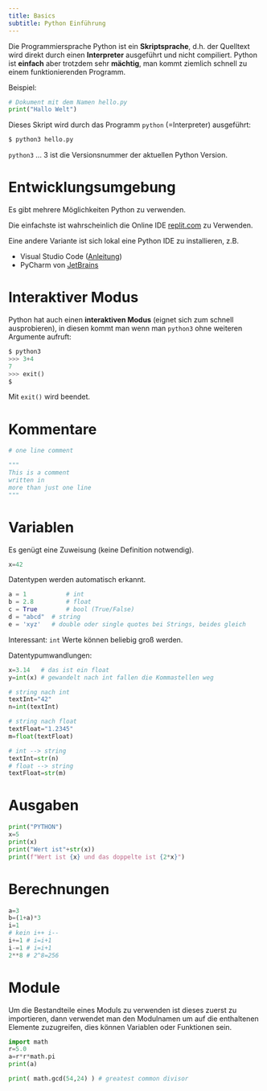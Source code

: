```yaml
---
title: Basics
subtitle: Python Einführung
---
```


Die Programmiersprache Python ist ein **Skriptsprache**, d.h. der Quelltext wird direkt durch einen **Interpreter** ausgeführt und nicht compiliert. Python ist **einfach** aber trotzdem sehr **mächtig**, man kommt ziemlich schnell zu einem funktionierenden Programm.

Beispiel:

```python
# Dokument mit dem Namen hello.py
print("Hallo Welt")
```

Dieses Skript wird durch das Programm `python` (=Interpreter) ausgeführt:

```bash
$ python3 hello.py
```

`python3` ... 3 ist die Versionsnummer der aktuellen Python Version.



# Entwicklungsumgebung

Es gibt mehrere Möglichkeiten Python zu verwenden.

Die einfachste ist wahrscheinlich die Online IDE [replit.com](https://replit.com/) zu Verwenden.

Eine andere Variante ist sich lokal eine Python IDE zu installieren, z.B.

- Visual Studio Code ([Anleitung](https://code.visualstudio.com/docs/python/python-tutorial))
- PyCharm von [JetBrains](https://www.jetbrains.com)



# Interaktiver Modus

Python hat auch einen **interaktiven Modus** (eignet sich zum schnell ausprobieren), in diesen kommt man wenn man `python3` ohne weiteren Argumente aufruft:



```python
$ python3
>>> 3+4
7
>>> exit()
$
```

Mit `exit()` wird beendet.



# Kommentare

```python
# one line comment

"""
This is a comment
written in 
more than just one line
"""
```



# Variablen

Es genügt eine Zuweisung (keine Definition notwendig).

```python
x=42
```

Datentypen werden automatisch erkannt.

```python
a = 1    		# int
b = 2.8  		# float
c = True 		# bool (True/False)
d = "abcd" 	# string
e = 'xyz'   # double oder single quotes bei Strings, beides gleich
```

Interessant: `int` Werte können beliebig groß werden.

Datentypumwandlungen:

```python
x=3.14   # das ist ein float
y=int(x) # gewandelt nach int fallen die Kommastellen weg
```

```python
# string nach int
textInt="42"
n=int(textInt)
```

```python
# string nach float
textFloat="1.2345"
m=float(textFloat)
```

```python
# int --> string
textInt=str(n)
# float --> string
textFloat=str(m)
```



# Ausgaben

```python
print("PYTHON")
x=5
print(x)
print("Wert ist"+str(x))
print(f"Wert ist {x} und das doppelte ist {2*x}")
```



# Berechnungen

```python
a=3
b=(1+a)*3
i=1
# kein i++ i--
i+=1 # i=i+1
i-=1 # i=i+1
2**8 # 2^8=256
```



# Module

Um die Bestandteile eines Moduls zu verwenden ist dieses zuerst zu importieren, dann verwendet man den Modulnamen um auf die enthaltenen Elemente zuzugreifen, dies können Variablen oder Funktionen sein.

```python
import math
r=5.0
a=r*r*math.pi
print(a)

print( math.gcd(54,24) ) # greatest common divisor
```

